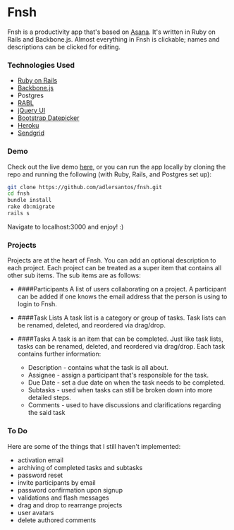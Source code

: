 Fnsh
===

Fnsh is a productivity app that's based on [Asana](http://asana.com). It's written in Ruby on Rails and Backbone.js. Almost everything in Fnsh is clickable; names and descriptions can be clicked for editing.

### Technologies Used 

* [Ruby on Rails](rubyonrails.org)
* [Backbone.js](backbonejs.org)
* Postgres
* [RABL](https://github.com/nesquena/rabl)
* [jQuery UI](jqueryui.com)
* [Bootstrap Datepicker](https://github.com/eternicode/bootstrap-datepicker)
* [Heroku](heroku.com)
* [Sendgrid](sendgrid.com)

### Demo

Check out the live demo [here](http://fnsh.herokuapp.com), or you can run the app locally by cloning the repo and running the following (with Ruby, Rails, and Postgres set up):

```sh
git clone https://github.com/adlersantos/fnsh.git
cd fnsh
bundle install
rake db:migrate
rails s
```

Navigate to localhost:3000 and enjoy! :)

### Projects

Projects are at the heart of Fnsh. You can add an optional description to each project. Each project can be treated as a super item that contains all other sub items. The sub items are as follows:

* ####Participants
A list of users collaborating on a project. A participant can be added if one knows the email address that the person is using to login to Fnsh.

* ####Task Lists
A task list is a category or group of tasks. Task lists can be renamed, deleted, and reordered via drag/drop.

* ####Tasks
A task is an item that can be completed. Just like task lists, tasks can be renamed, deleted, and reordered via drag/drop. Each task contains further information:

    * Description - contains what the task is all about.
    * Assignee - assign a participant that's responsible for the task.
    * Due Date - set a due date on when the task needs to be completed.
    * Subtasks - used when tasks can still be broken down into more detailed steps.
    * Comments - used to have discussions and clarifications regarding the said task

### To Do
Here are some of the things that I still haven't implemented:
* activation email
* archiving of completed tasks and subtasks
* password reset
* invite participants by email
* password confirmation upon signup
* validations and flash messages
* drag and drop to rearrange projects
* user avatars
* delete authored comments
